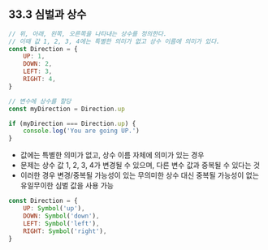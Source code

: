 ## 33.3 심벌과 상수

```js
// 위, 아래, 왼쪽, 오른쪽을 나타내는 상수를 정의한다.
// 이때 값 1, 2, 3, 4에는 특별한 의미가 없고 상수 이름에 의미가 있다.
const Direction = {
    UP: 1,
    DOWN: 2,
    LEFT: 3,
    RIGHT: 4,
}

// 변수에 상수를 할당
const myDirection = Direction.up

if (myDirection === Direction.up) {
    console.log('You are going UP.')
}
```

- 값에는 특별한 의미가 없고, 상수 이름 자체에 의미가 있는 경우
- 문제는 상수 값 1, 2, 3, 4가 변경될 수 있으며, 다른 변수 값과 중복될 수 있다는 것
- 이러한 경우 변경/중복될 가능성이 있는 무의미한 상수 대신 중복될 가능성이 없는 유일무이한 심벌 값을 사용 가능

```js
const Direction = {
    UP: Symbol('up'),
    DOWN: Symbol('down'),
    LEFT: Symbol('left'),
    RIGHT: Symbol('right'),
}
```